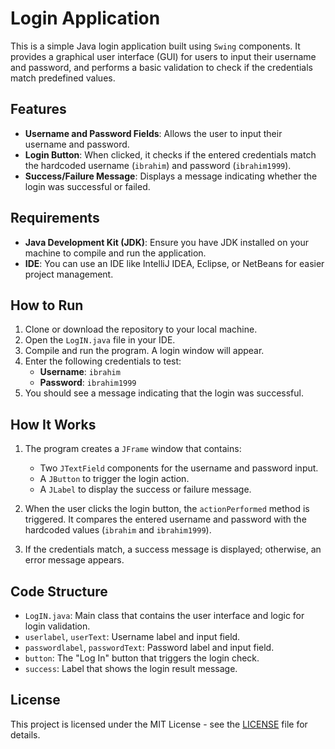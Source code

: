 # Login Application

This is a simple Java login application built using `Swing` components. It provides a graphical user interface (GUI) for users to input their username and password, and performs a basic validation to check if the credentials match predefined values.

## Features

- **Username and Password Fields**: Allows the user to input their username and password.
- **Login Button**: When clicked, it checks if the entered credentials match the hardcoded username (`ibrahim`) and password (`ibrahim1999`).
- **Success/Failure Message**: Displays a message indicating whether the login was successful or failed.

## Requirements

- **Java Development Kit (JDK)**: Ensure you have JDK installed on your machine to compile and run the application.
- **IDE**: You can use an IDE like IntelliJ IDEA, Eclipse, or NetBeans for easier project management.

## How to Run

1. Clone or download the repository to your local machine.
2. Open the `LogIN.java` file in your IDE.
3. Compile and run the program. A login window will appear.
4. Enter the following credentials to test:
    - **Username**: `ibrahim`
    - **Password**: `ibrahim1999`
5. You should see a message indicating that the login was successful.

## How It Works

1. The program creates a `JFrame` window that contains:
    - Two `JTextField` components for the username and password input.
    - A `JButton` to trigger the login action.
    - A `JLabel` to display the success or failure message.
    
2. When the user clicks the login button, the `actionPerformed` method is triggered. It compares the entered username and password with the hardcoded values (`ibrahim` and `ibrahim1999`).
   
3. If the credentials match, a success message is displayed; otherwise, an error message appears.

## Code Structure

- `LogIN.java`: Main class that contains the user interface and logic for login validation.
- `userlabel`, `userText`: Username label and input field.
- `passwordlabel`, `passwordText`: Password label and input field.
- `button`: The "Log In" button that triggers the login check.
- `success`: Label that shows the login result message.

## License

This project is licensed under the MIT License - see the [LICENSE](LICENSE) file for details.
